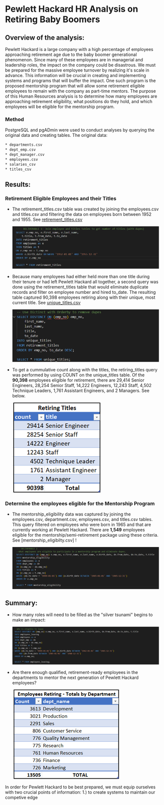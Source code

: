 # Pewlett Hackard HR Analysis on Retiring Baby Boomers


## Overview of the analysis:

Pewlett Hackard is a large company with a high percentage of employees approaching retirement age due to the baby boomer generational phenomenon. Since many of these employees are in managerial and leadership roles, the impact on the company could be disastrous. We must be prepared for the massive employee turnover by realizing it's scale in advance. This information will be crucial in creating and implementing systems and programs that will buffer the impact. One such program is the proposed mentorship program that will allow some retirement eligible employees to remain with the company as part-time mentors. The purpose of this Human Resources analysis is to determine how many employees are approaching retirement eligibility, what positions do they hold, and which employees will be eligible for the mentorship program. 
 

### Method

PostgreSQL and pgADmin were used to conduct analyses by querying the original data and creating tables. 
The original data:

    * departments.csv
    * dept_emp.csv
    * dept_manager.csv
    * employees.csv
    * salaries_csv
    * titles_csv
    

## Results:     

### Retirement Eligible Employees and their Titles

* The retirement_titles.csv table was created by joining the employees.csv and titles.csv and filtering the data on employees born         between 1952 and 1955. See [retirement_titles.csv](https://raw.githubusercontent.com/rloufoster/Pewlett_Hackard_Analysis/main/Pewlett_Hackard_Analysis_Folder/Data_Challenge/retirement_titles.csv)

   
   ![retirement_titles_code](https://github.com/rloufoster/Pewlett_Hackard_Analysis/blob/main/Pewlett_Hackard_Analysis_Folder/challenge_resources/retirement_titles_code.png)


* Because many employees had either held more than one title during their tenure or had left Pewlett Hackard all together, a second query   was done using the retirement_titles table that would eliminate duplicate records and filter on employee number and hired to_date. The   resulting table captured 90,398 employees retiring along with their unique, most current title. See [unique_titles.csv](https://raw.githubusercontent.com/rloufoster/Pewlett_Hackard_Analysis/main/Pewlett_Hackard_Analysis_Folder/Data_Challenge/unique_titles.csv)

    
    ![unique_titles_code](https://github.com/rloufoster/Pewlett_Hackard_Analysis/blob/main/Pewlett_Hackard_Analysis_Folder/challenge_resources/unique_titles_code.png)



* To get a cummulative count along with the titles, the retiring_titles query was performed by using COUNT on the unique_titles table.
  Of the **90,398** employees eligible for retirement, there are 29,414 Senior Engineers, 28,254 Senior Staff, 14,222 Engineers, 12,243         Staff, 4,502 Technique Leaders, 1,761 Assistant Engineers, and 2 Managers. See below.

   
   ![retiring_titles_table](https://github.com/rloufoster/Pewlett_Hackard_Analysis/blob/main/Pewlett_Hackard_Analysis_Folder/challenge_resources/Retiring_Titles_Table.png)



### Determine the employees eligible for the Mentorship Program

* The mentorship_eligibility data was captured by joining the employees.csv, department.csv, employees.csv, and titles.csv tables.  
  This query filtered on employees who were born in 1965 and that are currently working at Pewlett Hackard. There are **1,549** employees   eligible for the mentorship/semi-retirement package using these criteria. See [mentorship_eligibilty.csv]    ! 
  
  ![mentorship_eligibility_code](https://github.com/rloufoster/Pewlett_Hackard_Analysis/blob/main/Pewlett_Hackard_Analysis_Folder/challenge_resources/mentorship_eligibility_code.png)


## Summary:

* How many roles will need to be filled as the "silver tsunami" begins to make an impact: 
   
   ![employees_leaving_code](https://github.com/rloufoster/Pewlett_Hackard_Analysis/blob/main/Pewlett_Hackard_Analysis_Folder/challenge_resources/employees_leaving_code.png)

* Are there enough qualified, retirement-ready employees in the departments to mentor the next generation of Pewlett Hackard employees?
  
  ![employees_leaving_by_dept_totals_table](https://github.com/rloufoster/Pewlett_Hackard_Analysis/blob/main/Pewlett_Hackard_Analysis_Folder/challenge_resources/employees_leaving_by_dept_totals_table.png)
  
In order for Pewlett Hackard to be best prepared, we must equip ourselves with two crucial points of information: 1.)   to create systems to maintain our competive edge
